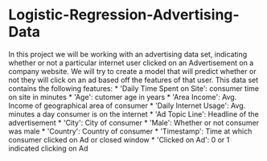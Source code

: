 # Logistic-Regression-Advertising-Data
In this project we will be working with an advertising data set, indicating whether or not a particular internet user clicked on an Advertisement on a company website. We will try to create a model that will predict whether or not they will click on an ad based off the features of that user.  This data set contains the following features:  * 'Daily Time Spent on Site': consumer time on site in minutes * 'Age': cutomer age in years * 'Area Income': Avg. Income of geographical area of consumer * 'Daily Internet Usage': Avg. minutes a day consumer is on the internet * 'Ad Topic Line': Headline of the advertisement * 'City': City of consumer * 'Male': Whether or not consumer was male * 'Country': Country of consumer * 'Timestamp': Time at which consumer clicked on Ad or closed window * 'Clicked on Ad': 0 or 1 indicated clicking on Ad
